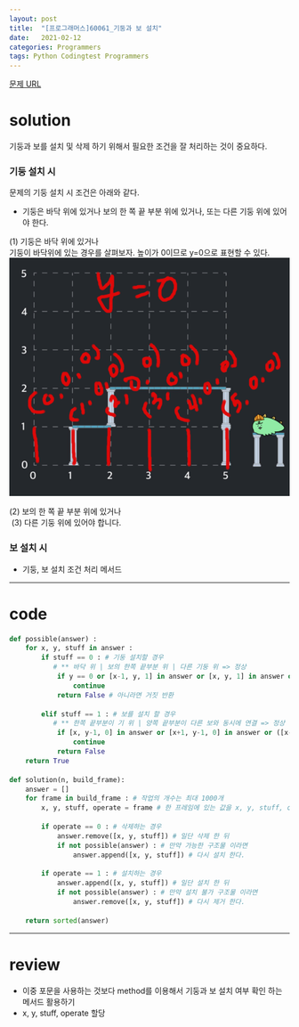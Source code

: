 ```yaml
---
layout: post
title:  "[프로그래머스]60061_기둥과 보 설치"
date:   2021-02-12 
categories: Programmers
tags: Python Codingtest Programmers 
---
```


[문제 URL](https://programmers.co.kr/learn/courses/30/lessons/60061?language=python3)

# solution
기둥과 보를 설치 및 삭제 하기 위해서 필요한 조건을 잘 처리하는 것이 중요하다. 

### 기둥 설치 시 
문제의 기둥 설치 시 조건은 아래와 같다.    
- 기둥은 바닥 위에 있거나 보의 한 쪽 끝 부분 위에 있거나, 또는 다른 기둥 위에 있어야 한다.    

(1) 기둥은 바닥 위에 있거나       
기둥이 바닥위에 있는 경우를 살펴보자. 높이가 0이므로 y=0으로 표현할 수 있다.         
![그림1](https://github.com/kkogggokk/kkogggokk.github.io/blob/master/assets/pic/post_20210212_pic1.png)

(2) 보의 한 쪽 끝 부분 위에 있거나       
![]()
(3) 다른 기둥 위에 있어야 합니다.         

### 보 설치 시 

- 기둥, 보 설치 조건 처리 메서드 


---
# code
```python
def possible(answer) :
    for x, y, stuff in answer :
        if stuff == 0 : # 기둥 설치할 경우
           # ** 바닥 위 | 보의 한쪽 끝부분 위 | 다른 기둥 위 => 정상
            if y == 0 or [x-1, y, 1] in answer or [x, y, 1] in answer or [x, y-1, 0] in answer :
                continue
            return False # 아니라면 거짓 반환

        elif stuff == 1 : # 보를 설치 할 경우
           # ** 한쪽 끝부분이 기 위 | 양쪽 끝부분이 다른 보와 동시에 연결 => 정상
            if [x, y-1, 0] in answer or [x+1, y-1, 0] in answer or ([x-1, y, 1] in answer and [x+1, y, 1] in answer) :
                continue
            return False
    return True

def solution(n, build_frame):
    answer = []
    for frame in build_frame : # 작업의 개수는 최대 1000개
        x, y, stuff, operate = frame # 한 프레임에 있는 값을 x, y, stuff, operate에 할당

        if operate == 0 : # 삭제하는 경우
            answer.remove([x, y, stuff]) # 일단 삭제 한 뒤
            if not possible(answer) : # 만약 가능한 구조물 이라면
                answer.append([x, y, stuff]) # 다시 설치 한다.

        if operate == 1 : # 설치하는 경우
            answer.append([x, y, stuff]) # 일단 설치 한 뒤
            if not possible(answer) : # 만약 설치 불가 구조물 이라면
                answer.remove([x, y, stuff]) # 다시 제거 한다.

    return sorted(answer)
```

---
# review
- 이중 포문을 사용하는 것보다 method를 이용해서 기둥과 보 설치 여부 확인 하는 메서드 활용하기
- x, y, stuff, operate 할당 